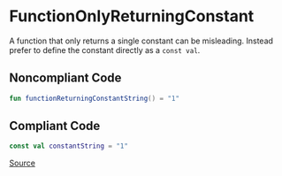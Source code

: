 # FunctionOnlyReturningConstant

A function that only returns a single constant can be misleading. Instead prefer to define the constant directly
as a `const val`.

## Noncompliant Code

```kotlin
fun functionReturningConstantString() = "1"
```
## Compliant Code

```kotlin
const val constantString = "1"
```

[Source](https://arturbosch.github.io/detekt/style.html#functiononlyreturningconstant)
